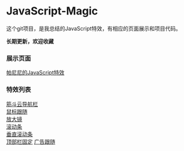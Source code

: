 # JavaScript-Magic
这个git项目，是我总结的JavaScript特效，有相应的页面展示和项目代码。

**长期更新，欢迎收藏**

### 展示页面
 [帕尼尼的JavaScript特效](https://the-never.github.io/JavaScript-Magic/)

### 特效列表

 [筋斗云导航栏](https://the-never.github.io/JavaScript-Magic/筋斗云)    
 [鼠标跟随](https://the-never.github.io/JavaScript-Magic/鼠标跟随)    
 [放大镜](https://the-never.github.io/JavaScript-Magic/放大镜)                                                                             
 [滚动条](https://the-never.github.io/JavaScript-Magic/滚动条)                                                                             
 [垂直滚动条](https://the-never.github.io/JavaScript-Magic/垂直滚动条)                                                                       
 [顶部栏固定](https://the-never.github.io/JavaScript-Magic/顶部栏固定)
 [广告跟随](https://the-never.github.io/JavaScript-Magic/广告跟随)


